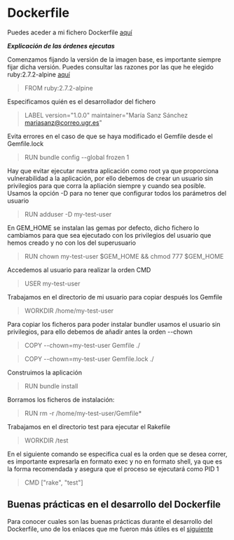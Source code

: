 # Dockerfile

Puedes aceder a mi fichero Dockerfile [aquí](https://github.com/mariasanzs/makeupIV/blob/master/Dockerfile)

***Explicación de las órdenes ejecutas***

Comenzamos fijando la versión de la imagen base, es importante siempre fijar dicha versión. Puedes consultar las razones por las que he elegido ruby:2.7.2-alpine [aquí](https://github.com/mariasanzs/makeupIV/blob/master/docs/justificacionContenedor.md)

> FROM ruby:2.7.2-alpine

Especificamos quién es el desarrollador del fichero

> LABEL version="1.0.0" maintainer="María Sanz Sánchez <mariasanz@correo.ugr.es>"

Evita errores en el caso de que se haya modificado el Gemfile desde el Gemfile.lock

> RUN bundle config --global frozen 1

Hay que evitar ejecutar nuestra aplicación como root ya que proporciona vulnerabilidad a la aplicación, por ello debemos de crear un usuario sin privilegios para que corra la apliación siempre y cuando sea posible. Usamos la opción -D para no tener que configurar todos los parámetros del usuario

> RUN adduser -D my-test-user

En GEM_HOME se instalan las gemas por defecto, dicho fichero lo cambiamos para que sea ejecutado con los privilegios del usuario que hemos creado y no con los del superusuario

> RUN chown my-test-user $GEM_HOME &&  chmod 777 $GEM_HOME

Accedemos al usuario para realizar la orden CMD

> USER my-test-user

Trabajamos en el directorio de mi usuario para copiar después los Gemfile

> WORKDIR /home/my-test-user

Para copiar los ficheros para poder instalar bundler usamos el usuario sin privilegios, para ello debemos de añadir antes la orden --chown

> COPY --chown=my-test-user Gemfile ./

> COPY --chown=my-test-user Gemfile.lock ./

Construimos la aplicación

> RUN bundle install

Borramos los ficheros de instalación:

> RUN rm -r /home/my-test-user/Gemfile*

Trabajamos en el directorio test para ejecutar el Rakefile

> WORKDIR /test

En el siguiente comando se especifica cual es la orden que se desea correr, es importante expresarla en formato exec y no en formato shell, ya que es la forma recomendada y asegura que el proceso se ejecutará como PID 1

> CMD ["rake", "test"]


## Buenas prácticas en el desarrollo del Dockerfile

Para conocer cuales son las buenas prácticas durante el desarrollo del Dockerfile, uno de los enlaces que me fueron más útiles es el [siguiente](https://lipanski.com/posts/dockerfile-ruby-best-practices)

